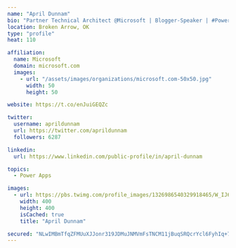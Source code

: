 ```yaml
---
name: "April Dunnam"
bio: "Partner Technical Architect @Microsoft | Blogger-Speaker | #PowerApps, #PowerAutomate, #Office365, #SharePoint | #WIT | #Karaoke Queen"
location: Broken Arrow, OK
type: "profile"
heat: 110

affiliation:
  name: Microsoft
  domain: microsoft.com
  images:
    - url: "/assets/images/organizations/microsoft.com-50x50.jpg"
      width: 50
      height: 50

website: https://t.co/enJuiGEQZc

twitter:
  username: aprildunnam
  url: https://twitter.com/aprildunnam
  followers: 6287

linkedin:
  url: https://www.linkedin.com/public-profile/in/april-dunnam

topics:
  - Power Apps

images:
  - url: https://pbs.twimg.com/profile_images/1326986540329918465/W_IJ6Ih2_400x400.jpg
    width: 400
    height: 400
    isCached: true
    title: "April Dunnam"

secured: "NLwIMBmTfqZFMUuXJJonr319JDMuJNMVmFsTNCM11jBuqSRQcrYcl6FyhIq+7CxlE3iPZoMS3ZbErdRYqg4RrxFpyE4kxH8v2z10nCQiXZn/6Tn86HANqfelN4dKUdVaTtMWvY/zWrMEYzdJBuQhNHC2NGKcp6g1otrcvWwOWWQ7ZN6MckP7ozXIhyxv11xtmf+R/EiCNHmOVLPkP44lDjFxRtYW062RIuydaY2oLg0mYB3QPTcoQMRDa/9XeBZ/stN2QwjNUBFDGUCZE0Qm+zF4YqAoGdkCHj9/P4ELlws13JPdjlpaLPW/x1tZFxtwrpIqmR3qaaHbL/wsNtxUH/QZbjJ9T11lEIN+IA9bF6mGstS8kmafH5M378pJ9TDlb9jqf/1QbTBdSewdAicVKpnmZYfLmPXEmNFf7kIyivU=;oJA1KFGJ/fF6Y/4PpRGVVw=="
---
```


